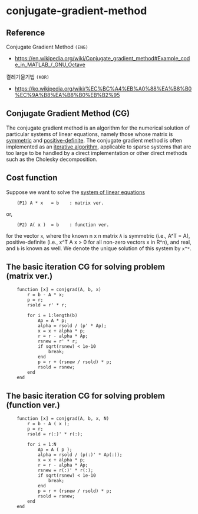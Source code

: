 # conjugate-gradient-method

## Reference 
Conjugate Gradient Method `(ENG)`
- https://en.wikipedia.org/wiki/Conjugate_gradient_method#Example_code_in_MATLAB_/_GNU_Octave

켤레기울기법 `(KOR)`
- https://ko.wikipedia.org/wiki/%EC%BC%A4%EB%A0%88%EA%B8%B0%EC%9A%B8%EA%B8%B0%EB%B2%95

## Conjugate Gradient Method (CG)
The conjugate gradient method is an algorithm for the numerical solution of particular systems of linear equations, namely those whose matrix is [symmetric](https://en.wikipedia.org/wiki/Symmetric_matrix) and [positive-definite](https://en.wikipedia.org/wiki/Positive-definite_matrix). The conjugate gradient method is often implemented as an [iterative algorithm](https://en.wikipedia.org/wiki/Iterative_method), applicable to sparse systems that are too large to be handled by a direct implementation or other direct methods such as the Cholesky decomposition. 

## Cost function
Suppose we want to solve the [system of linear equations](https://en.wikipedia.org/wiki/System_of_linear_equations)

        (P1) A * x   = b    : matrix ver.
        
or,

        (P2) A( x )  = b    : function ver. 
        
for the vector `x`, where the known n x n matrix `A` is symmetric (i.e., A^T = A), positive-definite (i.e., x^T A x > 0 for all non-zero vectors x in R^n), and real, and `b` is known as well. We denote the unique solution of this system by `x^*`.

## The basic iteration CG for solving problem (matrix ver.)

        function [x] = conjgrad(A, b, x)
            r = b - A * x;
            p = r;
            rsold = r' * r;

            for i = 1:length(b)
                Ap = A * p;
                alpha = rsold / (p' * Ap);
                x = x + alpha * p;
                r = r - alpha * Ap;
                rsnew = r' * r;
                if sqrt(rsnew) < 1e-10
                    break;
                end
                p = r + (rsnew / rsold) * p;
                rsold = rsnew;
            end
        end
 

## The basic iteration CG for solving problem (function ver.)

        function [x] = conjgrad(A, b, x, N)
            r = b - A ( x );
            p = r;
            rsold = r(:)' * r(:);

            for i = 1:N
                Ap = A ( p );
                alpha = rsold / (p(:)' * Ap(:));
                x = x + alpha * p;
                r = r - alpha * Ap;
                rsnew = r(:)' * r(:);
                if sqrt(rsnew) < 1e-10
                    break;
                end
                p = r + (rsnew / rsold) * p;
                rsold = rsnew;
            end
        end

